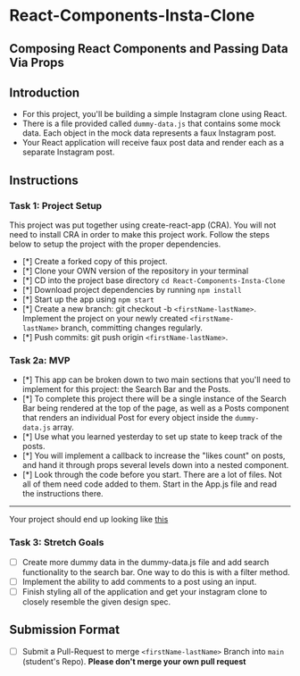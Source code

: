 # React-Components-Insta-Clone

## Composing React Components and Passing Data Via Props

## Introduction

- For this project, you'll be building a simple Instagram clone using React.
- There is a file provided called `dummy-data.js` that contains some mock data. Each object in the mock data represents a faux Instagram post.
- Your React application will receive faux post data and render each as a separate Instagram post.

## Instructions

### Task 1: Project Setup

This project was put together using create-react-app (CRA). You will not need to install CRA in order to make this project work. Follow the steps below to setup the project with the proper dependencies.

- [*] Create a forked copy of this project.
- [*] Clone your OWN version of the repository in your terminal
- [*] CD into the project base directory `cd React-Components-Insta-Clone`
- [*] Download project dependencies by running `npm install`
- [*] Start up the app using `npm start`
- [*] Create a new branch: git checkout -b `<firstName-lastName>`. Implement the project on your newly created `<firstName-lastName>` branch, committing changes regularly.
- [*] Push commits: git push origin `<firstName-lastName>`.

### Task 2a: MVP

- [*] This app can be broken down to two main sections that you'll need to implement for this project: the Search Bar and the Posts.
- [*] To complete this project there will be a single instance of the Search Bar being rendered at the top of the page, as well as a Posts component that renders an individual Post for every object inside the `dummy-data.js` array.
- [*] Use what you learned yesterday to set up state to keep track of the posts.
- [*] You will implement a callback to increase the "likes count" on posts, and hand it through props several levels down into a nested component.
- [*] Look through the code before you start. There are a lot of files. Not all of them need code added to them. Start in the App.js file and read the instructions there.

---

Your project should end up looking like [this](https://tk-assets.lambdaschool.com/228297b1-2407-4e39-9704-3926767e4ac7_insta-clone.png)

### Task 3: Stretch Goals

- [ ] Create more dummy data in the dummy-data.js file and add search functionality to the search bar. One way to do this is with a filter method.
- [ ] Implement the ability to add comments to a post using an input.
- [ ] Finish styling all of the application and get your instagram clone to closely resemble the given design spec.

## Submission Format

- [ ] Submit a Pull-Request to merge `<firstName-lastName>` Branch into `main` (student's Repo). **Please don't merge your own pull request**

